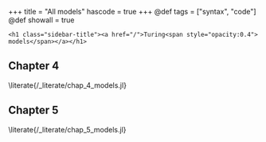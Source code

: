 +++
title = "All models"
hascode = true
+++
@def tags = ["syntax", "code"]
@def showall = true

~~~
<h1 class="sidebar-title"><a href="/">Turing<span style="opacity:0.4"> models</span></a></h1>
~~~

## Chapter 4

\literate{/_literate/chap_4_models.jl}

## Chapter 5

\literate{/_literate/chap_5_models.jl}
